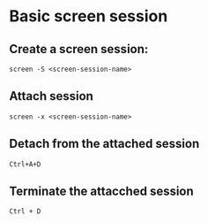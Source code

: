# Basic screen session


## Create a screen session:
```
screen -S <screen-session-name>
```

## Attach session
```
screen -x <screen-session-name>
```

## Detach from the attached session
```
Ctrl+A+D
```

## Terminate the attacched session
```
Ctrl + D
```
